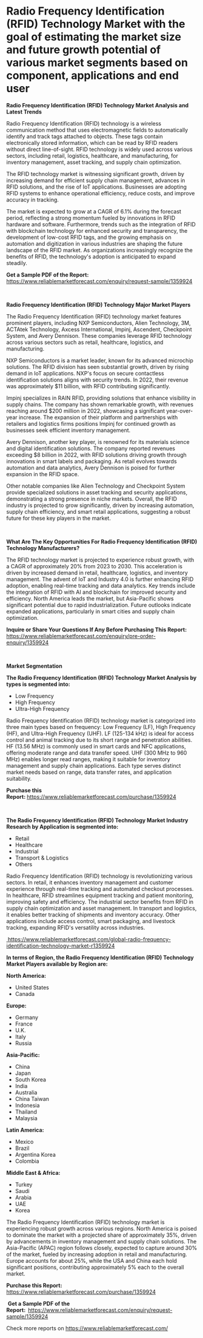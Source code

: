 <p><h1>Radio Frequency Identification (RFID) Technology Market with the goal of estimating the market size and future growth potential of various market segments based on component, applications and end user</h1></p><p><strong>Radio Frequency Identification (RFID) Technology Market Analysis and Latest Trends</strong></p>
<p><p>Radio Frequency Identification (RFID) technology is a wireless communication method that uses electromagnetic fields to automatically identify and track tags attached to objects. These tags contain electronically stored information, which can be read by RFID readers without direct line-of-sight. RFID technology is widely used across various sectors, including retail, logistics, healthcare, and manufacturing, for inventory management, asset tracking, and supply chain optimization.</p><p>The RFID technology market is witnessing significant growth, driven by increasing demand for efficient supply chain management, advances in RFID solutions, and the rise of IoT applications. Businesses are adopting RFID systems to enhance operational efficiency, reduce costs, and improve accuracy in tracking.</p><p>The market is expected to grow at a CAGR of 6.1% during the forecast period, reflecting a strong momentum fueled by innovations in RFID hardware and software. Furthermore, trends such as the integration of RFID with blockchain technology for enhanced security and transparency, the development of low-cost RFID tags, and the growing emphasis on automation and digitization in various industries are shaping the future landscape of the RFID market. As organizations increasingly recognize the benefits of RFID, the technology's adoption is anticipated to expand steadily.</p></p>
<p><strong>Get a Sample PDF of the Report:&nbsp;</strong> <a href="https://www.reliablemarketforecast.com/enquiry/request-sample/1359924?utm_campaign=2949&utm_medium=2&utm_source=Github&utm_content=ia&utm_term=22032025&utm_id=radio-frequency-identification-rfid-technology">https://www.reliablemarketforecast.com/enquiry/request-sample/1359924</a></p>
<p>&nbsp;</p>
<p><strong>Radio Frequency Identification (RFID) Technology Major Market Players</strong></p>
<p><p>The Radio Frequency Identification (RFID) technology market features prominent players, including NXP Semiconductors, Alien Technology, 3M, ACTAtek Technology, Axcess International, Impinj, Ascendent, Checkpoint System, and Avery Dennison. These companies leverage RFID technology across various sectors such as retail, healthcare, logistics, and manufacturing.</p><p>NXP Semiconductors is a market leader, known for its advanced microchip solutions. The RFID division has seen substantial growth, driven by rising demand in IoT applications. NXP's focus on secure contactless identification solutions aligns with security trends. In 2022, their revenue was approximately $11 billion, with RFID contributing significantly.</p><p>Impinj specializes in RAIN RFID, providing solutions that enhance visibility in supply chains. The company has shown remarkable growth, with revenues reaching around $200 million in 2022, showcasing a significant year-over-year increase. The expansion of their platform and partnerships with retailers and logistics firms positions Impinj for continued growth as businesses seek efficient inventory management.</p><p>Avery Dennison, another key player, is renowned for its materials science and digital identification solutions. The company reported revenues exceeding $8 billion in 2022, with RFID solutions driving growth through innovations in smart labels and packaging. As retail evolves towards automation and data analytics, Avery Dennison is poised for further expansion in the RFID space.</p><p>Other notable companies like Alien Technology and Checkpoint System provide specialized solutions in asset tracking and security applications, demonstrating a strong presence in niche markets. Overall, the RFID industry is projected to grow significantly, driven by increasing automation, supply chain efficiency, and smart retail applications, suggesting a robust future for these key players in the market.</p></p>
<p>&nbsp;</p>
<p><strong>What Are The Key Opportunities For Radio Frequency Identification (RFID) Technology Manufacturers?</strong></p>
<p><p>The RFID technology market is projected to experience robust growth, with a CAGR of approximately 20% from 2023 to 2030. This acceleration is driven by increased demand in retail, healthcare, logistics, and inventory management. The advent of IoT and Industry 4.0 is further enhancing RFID adoption, enabling real-time tracking and data analytics. Key trends include the integration of RFID with AI and blockchain for improved security and efficiency. North America leads the market, but Asia-Pacific shows significant potential due to rapid industrialization. Future outlooks indicate expanded applications, particularly in smart cities and supply chain optimization.</p></p>
<p><strong>Inquire or Share Your Questions If Any Before Purchasing This Report:</strong> <a href="https://www.reliablemarketforecast.com/enquiry/pre-order-enquiry/1359924?utm_campaign=2949&utm_medium=2&utm_source=Github&utm_content=ia&utm_term=22032025&utm_id=radio-frequency-identification-rfid-technology">https://www.reliablemarketforecast.com/enquiry/pre-order-enquiry/1359924</a></p>
<p>&nbsp;</p>
<p><strong>Market Segmentation</strong></p>
<p><strong>The Radio Frequency Identification (RFID) Technology Market Analysis by types is segmented into:</strong></p>
<p><ul><li>Low Frequency</li><li>High Frequency</li><li>Ultra-High Frequency</li></ul></p>
<p><p>Radio Frequency Identification (RFID) technology market is categorized into three main types based on frequency: Low Frequency (LF), High Frequency (HF), and Ultra-High Frequency (UHF). LF (125-134 kHz) is ideal for access control and animal tracking due to its short range and penetration abilities. HF (13.56 MHz) is commonly used in smart cards and NFC applications, offering moderate range and data transfer speed. UHF (300 MHz to 960 MHz) enables longer read ranges, making it suitable for inventory management and supply chain applications. Each type serves distinct market needs based on range, data transfer rates, and application suitability.</p></p>
<p><strong>Purchase this Report:&nbsp;</strong><a href="https://www.reliablemarketforecast.com/purchase/1359924?utm_campaign=2949&utm_medium=2&utm_source=Github&utm_content=ia&utm_term=22032025&utm_id=radio-frequency-identification-rfid-technology">https://www.reliablemarketforecast.com/purchase/1359924</a></p>
<p>&nbsp;</p>
<p><strong>The Radio Frequency Identification (RFID) Technology Market Industry Research by Application is segmented into:</strong></p>
<p><ul><li>Retail</li><li>Healthcare</li><li>Industrial</li><li>Transport & Logistics</li><li>Others</li></ul></p>
<p><p>Radio Frequency Identification (RFID) technology is revolutionizing various sectors. In retail, it enhances inventory management and customer experience through real-time tracking and automated checkout processes. In healthcare, RFID streamlines equipment tracking and patient monitoring, improving safety and efficiency. The industrial sector benefits from RFID in supply chain optimization and asset management. In transport and logistics, it enables better tracking of shipments and inventory accuracy. Other applications include access control, smart packaging, and livestock tracking, expanding RFID's versatility across industries.</p></p>
<p><a href="https://www.reliablemarketforecast.com/global-radio-frequency-identification-technology-market-r1359924?utm_campaign=2949&utm_medium=2&utm_source=Github&utm_content=ia&utm_term=22032025&utm_id=radio-frequency-identification-rfid-technology">&nbsp;https://www.reliablemarketforecast.com/global-radio-frequency-identification-technology-market-r1359924</a></p>
<p><strong>In terms of Region, the Radio Frequency Identification (RFID) Technology Market Players available by Region are:</strong></p>
<p>
    <p> <strong> North America: </strong>
        <ul>
            <li>United States</li>
            <li>Canada</li>
        </ul>
        </p> 
    <p> <strong> Europe: </strong>
        <ul>
            <li>Germany</li>
            <li>France</li>
            <li>U.K.</li>
            <li>Italy</li>
            <li>Russia</li>
        </ul>
        </p> 
    <p> <strong> Asia-Pacific: </strong>
        <ul>
            <li>China</li>
            <li>Japan</li>
            <li>South Korea</li>
            <li>India</li>
            <li>Australia</li>
            <li>China Taiwan</li>
            <li>Indonesia</li>
            <li>Thailand</li>
            <li>Malaysia</li>
        </ul>
        </p> 
    <p> <strong> Latin America: </strong>
        <ul>
            <li>Mexico</li>
            <li>Brazil</li>
            <li>Argentina Korea</li>
            <li>Colombia</li>
        </ul>
        </p> 
    <p> <strong> Middle East & Africa: </strong>
        <ul>
            <li>Turkey</li>
            <li>Saudi</li>
            <li>Arabia</li>
            <li>UAE</li>
            <li>Korea</li>
        </ul>
    </p>
    </p>
<p><p>The Radio Frequency Identification (RFID) technology market is experiencing robust growth across various regions. North America is poised to dominate the market with a projected share of approximately 35%, driven by advancements in inventory management and supply chain solutions. The Asia-Pacific (APAC) region follows closely, expected to capture around 30% of the market, fueled by increasing adoption in retail and manufacturing. Europe accounts for about 25%, while the USA and China each hold significant positions, contributing approximately 5% each to the overall market.</p></p>
<p><strong>Purchase this Report: </strong><a href="https://www.reliablemarketforecast.com/purchase/1359924?utm_campaign=2949&utm_medium=2&utm_source=Github&utm_content=ia&utm_term=22032025&utm_id=radio-frequency-identification-rfid-technology">https://www.reliablemarketforecast.com/purchase/1359924</a></p>
<p>&nbsp;<strong>Get a Sample PDF of the Report:&nbsp;&nbsp;</strong><a href="https://www.reliablemarketforecast.com/enquiry/request-sample/1359924?utm_campaign=2949&utm_medium=2&utm_source=Github&utm_content=ia&utm_term=22032025&utm_id=radio-frequency-identification-rfid-technology">https://www.reliablemarketforecast.com/enquiry/request-sample/1359924</a></p>
<p><strong></strong></p>
<p>Check more reports on <a href="https://www.reliablemarketforecast.com/?utm_campaign=2949&utm_medium=2&utm_source=Github&utm_content=ia&utm_term=22032025&utm_id=radio-frequency-identification-rfid-technology">https://www.reliablemarketforecast.com/</a></p>